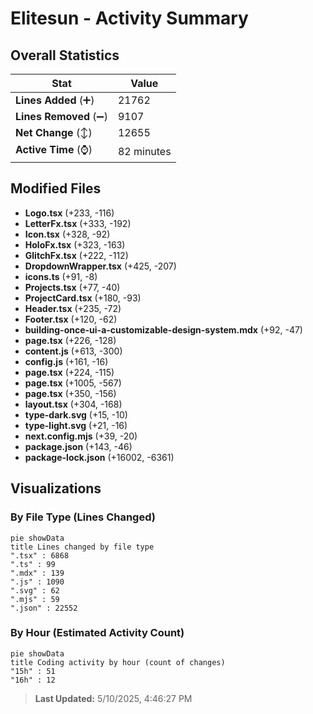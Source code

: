 # Elitesun - Activity Summary 

## Overall Statistics

| Stat                   | Value                                                             |
| ---------------------- | ----------------------------------------------------------------- |
| **Lines Added** (➕)   | 21762                                          |
| **Lines Removed** (➖) | 9107                                        |
| **Net Change** (↕)    | 12655                |
| **Active Time** (⌚)   | 82 minutes |


## Modified Files
- **Logo.tsx** (+233, -116)
- **LetterFx.tsx** (+333, -192)
- **Icon.tsx** (+328, -92)
- **HoloFx.tsx** (+323, -163)
- **GlitchFx.tsx** (+222, -112)
- **DropdownWrapper.tsx** (+425, -207)
- **icons.ts** (+91, -8)
- **Projects.tsx** (+77, -40)
- **ProjectCard.tsx** (+180, -93)
- **Header.tsx** (+235, -72)
- **Footer.tsx** (+120, -62)
- **building-once-ui-a-customizable-design-system.mdx** (+92, -47)
- **page.tsx** (+226, -128)
- **content.js** (+613, -300)
- **config.js** (+161, -16)
- **page.tsx** (+224, -115)
- **page.tsx** (+1005, -567)
- **page.tsx** (+350, -156)
- **layout.tsx** (+304, -168)
- **type-dark.svg** (+15, -10)
- **type-light.svg** (+21, -16)
- **next.config.mjs** (+39, -20)
- **package.json** (+143, -46)
- **package-lock.json** (+16002, -6361)

## Visualizations

### By File Type (Lines Changed)

```mermaid
pie showData
title Lines changed by file type
".tsx" : 6868
".ts" : 99
".mdx" : 139
".js" : 1090
".svg" : 62
".mjs" : 59
".json" : 22552
```

### By Hour (Estimated Activity Count)

```mermaid
pie showData
title Coding activity by hour (count of changes)
"15h" : 51
"16h" : 12
```


> **Last Updated:** 5/10/2025, 4:46:27 PM